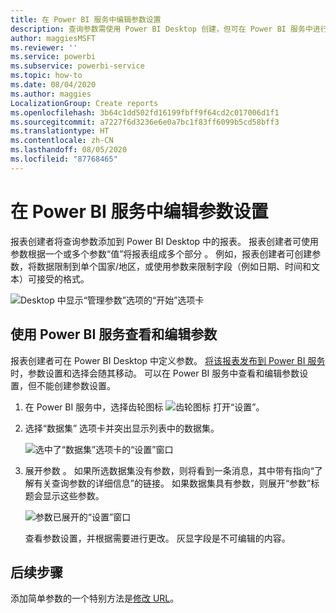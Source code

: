 ```yaml
---
title: 在 Power BI 服务中编辑参数设置
description: 查询参数需使用 Power BI Desktop 创建，但可在 Power BI 服务中进行查看和更新
author: maggiesMSFT
ms.reviewer: ''
ms.service: powerbi
ms.subservice: powerbi-service
ms.topic: how-to
ms.date: 08/04/2020
ms.author: maggies
LocalizationGroup: Create reports
ms.openlocfilehash: 3b64c1dd502fd16199fbff9f64cd2c017006d1f1
ms.sourcegitcommit: a7227f6d3236e6e0a7bc1f83ff6099b5cd58bff3
ms.translationtype: HT
ms.contentlocale: zh-CN
ms.lasthandoff: 08/05/2020
ms.locfileid: "87768465"
---
```

# <a name="edit-parameter-settings-in-the-power-bi-service"></a>在 Power BI 服务中编辑参数设置
报表创建者将查询参数添加到 Power BI Desktop 中的报表。 报表创建者可使用参数根据一个或多个参数“值”将报表组成多个部分  。 例如，报表创建者可创建参数，将数据限制到单个国家/地区，或使用参数来限制字段（例如日期、时间和文本）可接受的格式。

![Desktop 中显示“管理参数”选项的“开始”选项卡](media/service-parameters/power-bi-manage-parameters.png)

## <a name="review-and-edit-parameters-in-power-bi-service"></a>使用 Power BI 服务查看和编辑参数

报表创建者可在 Power BI Desktop 中定义参数。 [将该报表发布到 Power BI 服务](../create-reports/desktop-upload-desktop-files.md)时，参数设置和选择会随其移动。 可以在 Power BI 服务中查看和编辑参数设置，但不能创建参数设置。

1. 在 Power BI 服务中，选择齿轮图标 ![齿轮图标](media/service-parameters/power-bi-cog.png) 打开“设置”。

2. 选择“数据集”  选项卡并突出显示列表中的数据集。 
    
    ![选中了“数据集”选项卡的“设置”窗口](media/service-parameters/power-bi-select-dataset2.png)

3. 展开参数  。  如果所选数据集没有参数，则将看到一条消息，其中带有指向“了解有关查询参数的详细信息”的链接。 如果数据集具有参数，则展开“参数”标题会显示这些参数。 

    ![参数已展开的“设置”窗口](media/service-parameters/power-bi-settings.png)

    查看参数设置，并根据需要进行更改。 灰显字段是不可编辑的内容。 


## <a name="next-steps"></a>后续步骤
添加简单参数的一个特别方法是[修改 URL](../collaborate-share/service-url-filters.md)。
